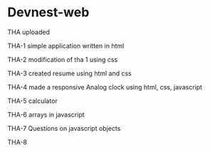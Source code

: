 # Devnest-web

THA uploaded

THA-1 simple application written in html

THA-2 modification of tha 1 using css

THA-3 created resume using html and css

THA-4 made a responsive Analog clock using html, css, javascript

THA-5 calculator

THA-6  arrays in javascript

THA-7 Questions on javascript objects

THA-8 
